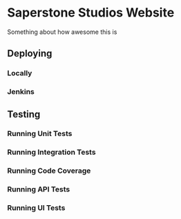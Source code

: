 # Saperstone Studios Website
Something about how awesome this is

## Deploying

### Locally

### Jenkins

## Testing

### Running Unit Tests

### Running Integration Tests

### Running Code Coverage

### Running API Tests

### Running UI Tests

